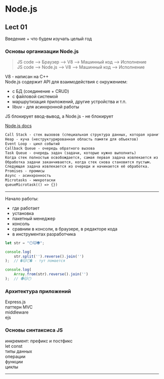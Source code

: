 # Node.js  

## Lect 01  

Введение + что будем изучать целый год  

### Основы организации Node.js  

> JS code --> Браузер --> V8 --> Машинный код --> Исполнение  
> JS code --> Node.js --> V8 --> Машинный код --> Исполнение  

V8 - написан на C++  
Node.js содержит API для взаимодействия с окружением:  

- с БД (соединение + CRUD)  
- с файловой системой  
- маршрутизация приложений, другие устройства и т.п.  
- libuv - для асинхронной работы  

JS блокирует ввод-вывод, а Node.js - не блокирует  

[Node.js docs](https://nodejs.org/en/learn/getting-started/introduction-to-nodejs)  

```txt
Call Stack - стек вызовов (специальная структура данных, которая хранит информацию о вызовах функций)
Heap - куча (неструктурированная область памяти для объектов)
Event Loop - цикл событий
Callback Queue - очередь обратного вызова
Task Queue - очередь задач (задачи, которые нужно выполнить)
Когда стек полностью освобождается, самая первая задача извлекается из очереди и обрабатывается
Обработка задачи заканчивается, когда стек снова становится пустым. 
Следующая задача извлекается из очереди и начинается её обработка.
Promises - промисы
Async - асинхронность
Microtasks - микротаски
queueMicrotask(() => {})
```  

---  

Начало работы:  

- где работает  
- установка  
- пакетный менеджер  
- консоль  
- сравним в консоли, в браузере, в редакторе кода  
- в инструментах разработчика  

```js
let str = "😶🐱👽";

console.log(
    str.split('').reverse().join('')
);  // �🐱😶� - тут ломается

console.log(
    Array.from(str).reverse().join('')
);  // 👽🐱😶
```

### Архитектура приложений  

Express.js  
паттерн MVC  
middleware  
ejs  

### Основы синтаксиса JS  

инкремент: префикс и постфикс  
let const   
типы данных    
операции   
функции   
циклы   

---  
